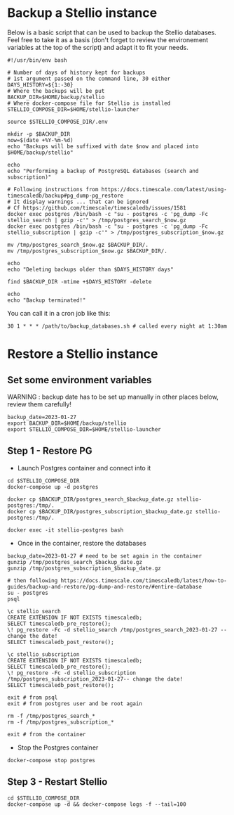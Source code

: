 # Backup a Stellio instance

Below is a basic script that can be used to backup the Stellio databases. Feel free to take it as a basis (don't forget to review the environement variables at the top of the script) and adapt it to fit your needs.

```shell
#!/usr/bin/env bash

# Number of days of history kept for backups
# 1st argument passed on the command line, 30 either
DAYS_HISTORY=${1:-30}
# Where the backups will be put
BACKUP_DIR=$HOME/backup/stellio
# Where docker-compose file for Stellio is installed
STELLIO_COMPOSE_DIR=$HOME/stellio-launcher

source $STELLIO_COMPOSE_DIR/.env

mkdir -p $BACKUP_DIR
now=$(date +%Y-%m-%d)
echo "Backups will be suffixed with date $now and placed into $HOME/backup/stellio"

echo
echo "Performing a backup of PostgreSQL databases (search and subscription)"

# Following instructions from https://docs.timescale.com/latest/using-timescaledb/backup#pg_dump-pg_restore
# It display warnings ... that can be ignored
# Cf https://github.com/timescale/timescaledb/issues/1581
docker exec postgres /bin/bash -c "su - postgres -c 'pg_dump -Fc stellio_search | gzip -c'" > /tmp/postgres_search_$now.gz
docker exec postgres /bin/bash -c "su - postgres -c 'pg_dump -Fc stellio_subscription | gzip -c'" > /tmp/postgres_subscription_$now.gz

mv /tmp/postgres_search_$now.gz $BACKUP_DIR/.
mv /tmp/postgres_subscription_$now.gz $BACKUP_DIR/.

echo
echo "Deleting backups older than $DAYS_HISTORY days"

find $BACKUP_DIR -mtime +$DAYS_HISTORY -delete

echo
echo "Backup terminated!"
```

You can call it in a cron job like this:

```shell
30 1 * * * /path/to/backup_databases.sh # called every night at 1:30am
```

# Restore a Stellio instance

## Set some environment variables

WARNING : backup date has to be set up manually in other places below, review them carefully!

```shell
backup_date=2023-01-27
export BACKUP_DIR=$HOME/backup/stellio
export STELLIO_COMPOSE_DIR=$HOME/stellio-launcher
```

## Step 1 - Restore PG

* Launch Postgres container and connect into it

```shell
cd $STELLIO_COMPOSE_DIR
docker-compose up -d postgres

docker cp $BACKUP_DIR/postgres_search_$backup_date.gz stellio-postgres:/tmp/.
docker cp $BACKUP_DIR/postgres_subscription_$backup_date.gz stellio-postgres:/tmp/.

docker exec -it stellio-postgres bash
```

* Once in the container, restore the databases

```shell
backup_date=2023-01-27 # need to be set again in the container
gunzip /tmp/postgres_search_$backup_date.gz
gunzip /tmp/postgres_subscription_$backup_date.gz

# then following https://docs.timescale.com/timescaledb/latest/how-to-guides/backup-and-restore/pg-dump-and-restore/#entire-database
su - postgres
psql

\c stellio_search
CREATE EXTENSION IF NOT EXISTS timescaledb;
SELECT timescaledb_pre_restore();
\! pg_restore -Fc -d stellio_search /tmp/postgres_search_2023-01-27 -- change the date!
SELECT timescaledb_post_restore();

\c stellio_subscription
CREATE EXTENSION IF NOT EXISTS timescaledb;
SELECT timescaledb_pre_restore();
\! pg_restore -Fc -d stellio_subscription /tmp/postgres_subscription_2023-01-27-- change the date!
SELECT timescaledb_post_restore();

exit # from psql
exit # from postgres user and be root again

rm -f /tmp/postgres_search_*
rm -f /tmp/postgres_subscription_*

exit # from the container
```

* Stop the Postgres container

```shell
docker-compose stop postgres
```

## Step 3 - Restart Stellio

```shell
cd $STELLIO_COMPOSE_DIR
docker-compose up -d && docker-compose logs -f --tail=100
```
